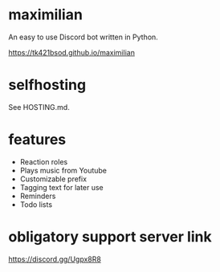 # maximilian

An easy to use Discord bot written in Python.

https://tk421bsod.github.io/maximilian

# selfhosting
See HOSTING.md.

# features

- Reaction roles
- Plays music from Youtube
- Customizable prefix
- Tagging text for later use
- Reminders
- Todo lists


# obligatory support server link

https://discord.gg/Ugpx8R8
